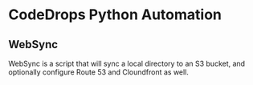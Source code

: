 # CodeDrops Python Automation

## WebSync

WebSync is a script that will sync a local directory to an S3 bucket, and optionally configure Route 53 and Cloundfront as well.
